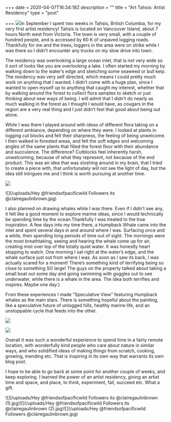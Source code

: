 +++
date = 2020-04-07T16:34:18Z
description = ""
title = "Art Tahsis: Artist Residency"
type = "post"

+++
![](/uploads/IMG_5478.jpg)In September I spent two weeks in Tahsis, British Columbia, for my very first artist residency! Tahsis is located on Vancouver Island, about 7 hours North west from Victoria. The town is very small, with a couple of hundred people, and is accessed by 60 K of unpaved logging roads. Thankfully for me and the trees, loggers in the area were on strike while I was there so I didn’t encounter any trucks on my slow drive into town.

The residency was overlooking a large ocean inlet, that is not very wide so it sort of looks like you are overlooking a lake. I often started my morning by walking down to the water’s edge and sketching some seaweed or bull kelp. The residency was very self directed, which means I could pretty much work on anything that I wanted. I didn’t come with a huge plan, since I wanted to open myself up to anything that caught my interest, whether that by walking around the forest to collect flora samples to sketch or just thinking about new ways of being. I will admit that I didn’t do nearly as much walking in the forest as I thought I would have, as cougars in the region are a very real thing and I just didn’t feel that good about being out alone.

While I was there I played around with ideas of different flora taking on a different ambiance, depending on where they were. I looked at plants in logging cut blocks and felt their sharpness, the feeling of being unwelcome. I then walked in forested areas, and felt the soft edges and welcoming angles of the same plants that filled the forest floor with their abundance and succulence. The difference? Cutblocks feel inherently harsh, unwelcoming, because of what they represent, not because of the end product. This was an idea that was sloshing around in my brain, that I tried to create a piece with, that unfortunately will not see the light of day, but the idea still intrigues me and I think is worth pursuing at another time.

![](/uploads/83CDEC46-8694-4F92-9D5A-37788BE004D0.jpg)

![](/uploads/Hey @friendsofpacificwild Followers its @clairegaulinbrown.jpg)

I also planned on drawing whales while I was there. Even if I didn’t see any, it felt like a good moment to explore marine ideas, since I would technically be spending time by the ocean.Thankfully I was treated to the true inspiration. A few days into my time there, a Humpback Whale came into the inlet and spent several days in and around where I was. Surfacing once and a while, then spending long periods of time out of sight. The mornings were the most breathtaking, seeing and hearing the whale come up for air, creating mist over top of the totally quiet water. It was honestly heart stopping to watch. One morning I sat right at the water’s edge, and the whale surface just out from where I was. As soon as I saw its back, I was actually scared for a moment! There’s something kind of terrifying being so close to something SO large! The guys on the property talked about taking a small boat out some day and going swimming with goggles out to see underwater, while there is a whale in the area. The idea both terrifies and inspires. Maybe one day:)

From these experiences I made “Speculative View” featuring Humpback whales as the main stars. There is something hopeful about the painting, like a speculative future of unlogged hills, healthy marine life, and an unstoppable cycle that feeds into the other.

![](/uploads/72223374_689517171529196_8661463428803919265_n(1).jpg)

![](/uploads/04_GaulinBrown_Claire_SpeculativeView.jpg)

Overall it was such a wonderful experience to spend time in a fairly remote location, with wonderfully kind people who care about nature in similar ways, and who solidified ideas of making things from scratch, cooking, growing, mending etc. That is inspiring in its own way that warrants its own blog post.

I hope to be able to go back at some point for another couple of weeks, and keep exploring. I learned the power of an artist residency, giving an artist time and space, and place, to think, experiment, fail, succeed etc. What a gift.

![](/uploads/Hey @friendsofpacificwild Followers its @clairegaulinbrown (1).jpg)![](/uploads/Hey @friendsofpacificwild Followers its @clairegaulinbrown (2).jpg)![](/uploads/Hey @friendsofpacificwild Followers  @clairegaulinbrown.jpg)